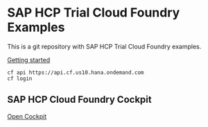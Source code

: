 # SAP HCP Trial Cloud Foundry Examples
This is a git repository with SAP HCP Trial Cloud Foundry examples. 

[Getting started](http://scn.sap.com/community/developer-center/cloud-platform/blog/2016/05/16/the-next-step-cloud-foundry-services-as-beta-on-sap-hana-cloud-platform)

```
cf api https://api.cf.us10.hana.ondemand.com
cf login
```

## SAP HCP Cloud Foundry Cockpit
[Open Cockpit](https://hcp-cockpit.cfapps.us10.hana.ondemand.com)